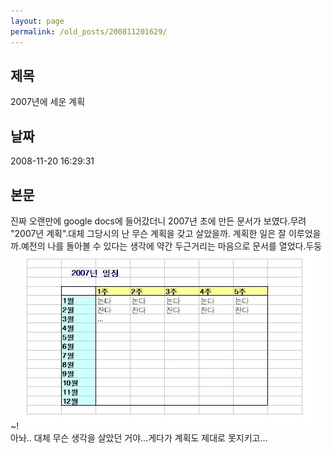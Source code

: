 ```yaml
---
layout: page
permalink: /old_posts/200811201629/
---
```


## 제목
2007년에 세운 계획

## 날짜
2008-11-20 16:29:31

## 본문
진짜 오랜만에 google docs에 들어갔더니 2007년 초에 만든 문서가 보였다.무려 "2007년 계획".대체 그당시의 난 무슨 계획을 갖고 살았을까. 계획한 일은 잘 이루었을까.예전의 나를 돌아볼 수 있다는 생각에 약간 두근거리는 마음으로 문서를 열었다.두둥~!![c0003499_492511969121d.jpg](200811201629/c0003499_492511969121d.jpg)아놔.. 대체 무슨 생각을 살았던 거야...게다가 계획도 제대로 못지키고...